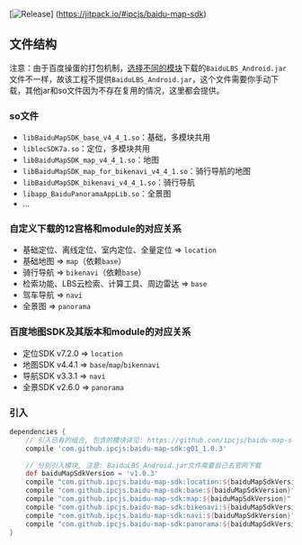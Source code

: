 [![Release](https://jitpack.io/v/User/Repo.svg)] (https://jitpack.io/#ipcjs/baidu-map-sdk)

## 文件结构

注意：由于百度操蛋的打包机制，[选择不同的模块](http://lbsyun.baidu.com/sdk/download?selected=mapsdk_basicmap,mapsdk_searchfunction,mapsdk_lbscloudsearch,mapsdk_calculationtool,mapsdk_radar)下载的`BaiduLBS_Android.jar`文件不一样，故该工程不提供`BaiduLBS_Android.jar`，这个文件需要你手动下载，其他jar和so文件因为不存在复用的情况，这里都会提供。


### so文件

- `libBaiduMapSDK_base_v4_4_1.so`：基础，多模块共用
- `liblocSDK7a.so`：定位，多模块共用
- `libBaiduMapSDK_map_v4_4_1.so`：地图
- `libBaiduMapSDK_map_for_bikenavi_v4_4_1.so`：骑行导航的地图
- `libBaiduMapSDK_bikenavi_v4_4_1.so`：骑行导航
- `libapp_BaiduPanoramaAppLib.so`：全景图
- ...

### 自定义下载的12宫格和module的对应关系

- 基础定位、离线定位、室内定位、全量定位 => `location`
- 基础地图 => `map`（依赖`base`）
- 骑行导航 => `bikenavi`（依赖`base`）
- 检索功能、LBS云检索、计算工具、周边雷达 => `base`
- 驾车导航 => `navi`
- 全景图 => `panorama`

### 百度地图SDK及其版本和module的对应关系

- 定位SDK v7.2.0 => `location`
- 地图SDK v4.4.1 => `base`/`map`/`bikennavi`
- 导航SDK v3.3.1 => `navi`
- 全景SDK v2.6.0 => `panorama`

### 引入

```groovy
dependencies {
    // 引入已有的组合, 包含的模块详见: https://github.com/ipcjs/baidu-map-sdk/tree/g01
    compile 'com.github.ipcjs:baidu-map-sdk:g01_1.0.3'
    
    // 分别引入模块, 注意: BaiduLBS_Android.jar文件需要自己去官网下载
    def baiduMapSdkVersion = 'v1.0.3'
    compile "com.github.ipcjs.baidu-map-sdk:location:${baiduMapSdkVersion}"
    compile "com.github.ipcjs.baidu-map-sdk:base:${baiduMapSdkVersion}"
    compile "com.github.ipcjs.baidu-map-sdk:map:${baiduMapSdkVersion}"
    compile "com.github.ipcjs.baidu-map-sdk:bikenavi:${baiduMapSdkVersion}"
    compile "com.github.ipcjs.baidu-map-sdk:navi:${baiduMapSdkVersion}"
    compile "com.github.ipcjs.baidu-map-sdk:panorama:${baiduMapSdkVersion}"
}
```